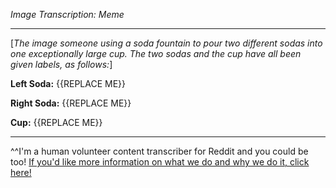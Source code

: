 *Image Transcription: Meme*

---

[*The image someone using a soda fountain to pour two different sodas into one exceptionally large cup. The two sodas and the cup have all been given labels, as follows:*]

**Left Soda:** {{REPLACE ME}}

**Right Soda:** {{REPLACE ME}}

**Cup:** {{REPLACE ME}}

---

^^I'm&#32;a&#32;human&#32;volunteer&#32;content&#32;transcriber&#32;for&#32;Reddit&#32;and&#32;you&#32;could&#32;be&#32;too!&#32;[If&#32;you'd&#32;like&#32;more&#32;information&#32;on&#32;what&#32;we&#32;do&#32;and&#32;why&#32;we&#32;do&#32;it,&#32;click&#32;here!](https://www.reddit.com/r/TranscribersOfReddit/wiki/index)
